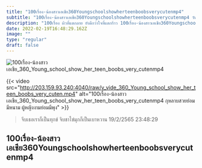 ```yaml
---
title: "100เรื่อง-น้องสาวเอเชีย360Youngschoolshowherteenboobsverycutenmp4"
subtitle: "100เรื่อง-น้องสาวเอเชีย360Youngschoolshowherteenboobsverycutenmp4 วันนี้จะร้อนไปไหนเนี่ย ไปหาเธอได้ป่าว"
description: "100เรื่อง ผิวที่แตกลาย ยังดีกว่าใจที่แตกร้าว 100เรื่อง-น้องสาวเอเชีย360Youngschoolshowherteenboobsverycutenmp4 19/2/2565 23:48:29"
date: 2022-02-19T16:48:29.162Z
image: ""
type: "regular"
draft: false
---
```


![100เรื่อง-น้องสาวเอเชีย_360_Young_school_show_her_teen_boobs_very_cutenmp4](http://203.159.93.240:4040/raw/v_vide_360_Young_school_show_her_teen_boobs_very_cuten.jpg)

{{< video src="http://203.159.93.240:4040/raw/v_vide_360_Young_school_show_her_teen_boobs_very_cuten.mp4" alt="100เรื่อง-น้องสาวเอเชีย_360_Young_school_show_her_teen_boobs_very_cutenmp4 กุหลาบสวยย่อมมีหนาม ผู้หญิงงามย่อมมีพุง" >}}


> จีบเธอเราก็เป็นทุกข์ จิบชาไข่มุกก็เป็นเบาหวาน 19/2/2565 23:48:29

## 100เรื่อง-น้องสาวเอเชีย360Youngschoolshowherteenboobsverycutenmp4
